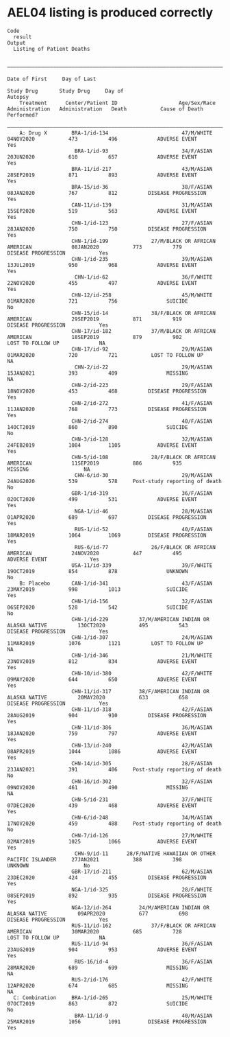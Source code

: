 # AEL04 listing is produced correctly

    Code
      result
    Output
      Listing of Patient Deaths
      
      ———————————————————————————————————————————————————————————————————————————————————————————————————————————————————————————————————————————————————————————————————————————
                                                                                            Date of First     Day of Last                                                        
                                                                                              Study Drug       Study Drug     Day of                                    Autopsy  
        Treatment      Center/Patient ID                    Age/Sex/Race                    Administration   Administration   Death           Cause of Death           Performed?
      ———————————————————————————————————————————————————————————————————————————————————————————————————————————————————————————————————————————————————————————————————————————
        A: Drug X        BRA-1/id-134                        47/M/WHITE                       04NOV2020           473          496             ADVERSE EVENT              Yes    
                          BRA-1/id-93                        34/F/ASIAN                       20JUN2020           610          657             ADVERSE EVENT              Yes    
                         BRA-11/id-217                       43/M/ASIAN                       28SEP2019           871          893             ADVERSE EVENT              Yes    
                         BRA-15/id-36                        38/F/ASIAN                       08JAN2020           767          812          DISEASE PROGRESSION           Yes    
                         CAN-11/id-139                       31/M/ASIAN                       15SEP2020           519          563             ADVERSE EVENT              Yes    
                         CHN-1/id-123                        27/F/ASIAN                       28JAN2020           750          750          DISEASE PROGRESSION           Yes    
                         CHN-1/id-199              27/M/BLACK OR AFRICAN AMERICAN             08JAN2020           773          779          DISEASE PROGRESSION           Yes    
                         CHN-1/id-235                        39/M/ASIAN                       13JUL2019           950          968             ADVERSE EVENT              Yes    
                          CHN-1/id-62                        36/F/WHITE                       22NOV2020           455          497             ADVERSE EVENT              Yes    
                         CHN-12/id-258                       45/M/WHITE                       01MAR2020           721          756                SUICIDE                  No    
                         CHN-15/id-14              38/F/BLACK OR AFRICAN AMERICAN             29SEP2019           871          919          DISEASE PROGRESSION           Yes    
                         CHN-17/id-182             37/M/BLACK OR AFRICAN AMERICAN             18SEP2019           879          902           LOST TO FOLLOW UP             NA    
                         CHN-17/id-92                        29/M/ASIAN                       01MAR2020           720          721           LOST TO FOLLOW UP             NA    
                          CHN-2/id-22                        29/M/ASIAN                       15JAN2021           393          409                MISSING                  NA    
                         CHN-2/id-223                        29/F/ASIAN                       18NOV2020           453          468          DISEASE PROGRESSION           Yes    
                         CHN-2/id-272                        41/F/ASIAN                       11JAN2020           768          773          DISEASE PROGRESSION           Yes    
                         CHN-2/id-274                        40/F/ASIAN                       14OCT2019           860          890                SUICIDE                  No    
                         CHN-3/id-128                        32/M/ASIAN                       24FEB2019           1084         1105            ADVERSE EVENT              Yes    
                         CHN-5/id-108              28/F/BLACK OR AFRICAN AMERICAN             11SEP2019           886          935                MISSING                  NA    
                          CHN-6/id-30                        29/M/ASIAN                       24AUG2020           539          578     Post-study reporting of death       No    
                         GBR-1/id-319                        36/F/ASIAN                       02OCT2020           499          531             ADVERSE EVENT              Yes    
                          NGA-1/id-46                        28/M/ASIAN                       01APR2020           689          697          DISEASE PROGRESSION           Yes    
                          RUS-1/id-52                        40/F/ASIAN                       18MAR2019           1064         1069         DISEASE PROGRESSION           Yes    
                          RUS-6/id-77              26/F/BLACK OR AFRICAN AMERICAN             24NOV2020           447          495             ADVERSE EVENT              Yes    
                         USA-11/id-339                       39/F/WHITE                       19OCT2019           854          878                UNKNOWN                  No    
        B: Placebo       CAN-1/id-341                        43/F/ASIAN                       23MAY2019           998          1013               SUICIDE                 Yes    
                         CHN-1/id-156                        32/F/ASIAN                       06SEP2020           528          542                SUICIDE                  No    
                         CHN-1/id-229          37/M/AMERICAN INDIAN OR ALASKA NATIVE          13OCT2020           495          543          DISEASE PROGRESSION           Yes    
                         CHN-1/id-307                        24/M/ASIAN                       11MAR2019           1076         1121          LOST TO FOLLOW UP             NA    
                         CHN-1/id-346                        21/M/WHITE                       23NOV2019           812          834             ADVERSE EVENT              Yes    
                         CHN-10/id-380                       42/F/WHITE                       09MAY2020           644          650             ADVERSE EVENT              Yes    
                         CHN-11/id-317         38/F/AMERICAN INDIAN OR ALASKA NATIVE          20MAY2020           633          658          DISEASE PROGRESSION           Yes    
                         CHN-11/id-318                       42/F/ASIAN                       28AUG2019           904          910          DISEASE PROGRESSION           Yes    
                         CHN-11/id-386                       36/M/ASIAN                       18JAN2020           759          797             ADVERSE EVENT              Yes    
                         CHN-13/id-240                       42/M/ASIAN                       08APR2019           1044         1086            ADVERSE EVENT              Yes    
                         CHN-14/id-305                       28/F/ASIAN                       23JAN2021           391          406     Post-study reporting of death       No    
                         CHN-16/id-302                       32/F/ASIAN                       09NOV2020           461          490                MISSING                  NA    
                         CHN-5/id-231                        37/F/WHITE                       07DEC2020           439          468             ADVERSE EVENT              Yes    
                         CHN-6/id-248                        34/M/ASIAN                       17NOV2020           459          488     Post-study reporting of death       No    
                         CHN-7/id-126                        27/M/WHITE                       02MAY2019           1025         1066            ADVERSE EVENT              Yes    
                          CHN-9/id-11      28/F/NATIVE HAWAIIAN OR OTHER PACIFIC ISLANDER     27JAN2021           388          398                UNKNOWN                  No    
                         GBR-17/id-211                       62/M/ASIAN                       23DEC2020           424          455          DISEASE PROGRESSION           Yes    
                         NGA-1/id-325                        28/F/WHITE                       08SEP2019           892          935          DISEASE PROGRESSION           Yes    
                         NGA-12/id-264         24/M/AMERICAN INDIAN OR ALASKA NATIVE          09APR2020           677          698          DISEASE PROGRESSION           Yes    
                         RUS-11/id-162             37/F/BLACK OR AFRICAN AMERICAN             30MAR2020           685          728           LOST TO FOLLOW UP             NA    
                         RUS-11/id-94                        36/F/ASIAN                       23AUG2019           904          953             ADVERSE EVENT              Yes    
                          RUS-16/id-4                        36/F/ASIAN                       28MAR2020           689          699                MISSING                  NA    
                         RUS-2/id-176                        42/F/WHITE                       12APR2020           674          685                MISSING                  NA    
      C: Combination     BRA-1/id-265                        25/M/WHITE                       07OCT2019           863          872                SUICIDE                  No    
                          BRA-11/id-9                        40/M/ASIAN                       25MAR2019           1056         1091         DISEASE PROGRESSION           Yes    

